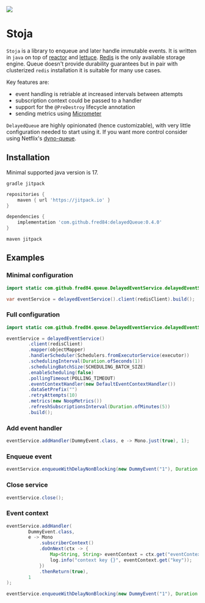 [![](https://jitpack.io/v/mwangox/stoja.svg)](https://jitpack.io/#mwangox/stoja)


# Stoja

`Stoja` is a library to enqueue and later handle immutable events. It is written in `java` on top of [reactor](https://github.com/reactor) and [lettuce](https://github.com/lettuce-io/lettuce-core).
[Redis](https://redis.io) is the only available storage engine. Queue doesn't provide durability guarantees but in pair with clusterized `redis` installation
it is suitable for many use cases.

Key features are:
- event handling is retriable at increased intervals between attempts
- subscription context could be passed to a handler
- support for the `@PreDestroy` lifecycle annotation
- sending metrics using [Micrometer](https://github.com/micrometer-metrics/micrometer)

`DelayedQueue` are highly opinionated (hence customizable), with very little configuration needed to start using it.
If you want more control consider using Netflix's [dyno-queue](https://github.com/Netflix/dyno-queues).

## Installation

Minimal supported java version is 17.

`gradle jitpack`
```groovy
repositories {
    maven { url 'https://jitpack.io' }
}
```

```groovy
dependencies {
    implementation 'com.github.fred84:delayedQueue:0.4.0'
}
```

`maven jitpack`

## Examples

### Minimal configuration

```java
import static com.github.fred84.queue.DelayedEventService.delayedEventService;

var eventService = delayedEventService().client(redisClient).build();
```

### Full configuration

```java
import static com.github.fred84.queue.DelayedEventService.delayedEventService;

eventService = delayedEventService()
        .client(redisClient)
        .mapper(objectMapper)
        .handlerScheduler(Schedulers.fromExecutorService(executor))
        .schedulingInterval(Duration.ofSeconds(1))
        .schedulingBatchSize(SCHEDULING_BATCH_SIZE)
        .enableScheduling(false)
        .pollingTimeout(POLLING_TIMEOUT)
        .eventContextHandler(new DefaultEventContextHandler())
        .dataSetPrefix("")
        .retryAttempts(10)
        .metrics(new NoopMetrics())
        .refreshSubscriptionsInterval(Duration.ofMinutes(5))
        .build();
```

### Add event handler

```java
eventService.addHandler(DummyEvent.class, e -> Mono.just(true), 1);
```

### Enqueue event

```java
eventService.enqueueWithDelayNonBlocking(new DummyEvent("1"), Duration.ofHours(1)).subscribe();
```

### Close service

```java
eventService.close();
```

### Event context

```java
eventService.addHandler(
        DummyEvent.class,
        e -> Mono
            .subscriberContext()
            .doOnNext(ctx -> {
                Map<String, String> eventContext = ctx.get("eventContext");
                log.info("context key {}", eventContext.get("key"));
            })
            .thenReturn(true),
        1
);

eventService.enqueueWithDelayNonBlocking(new DummyEvent("1"), Duration.ofHours(1), Map.of("key", "value")).subscribe();
```


